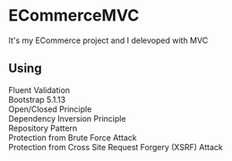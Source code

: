 # ECommerceMVC
It's my ECommerce project and I delevoped with MVC
## Using
Fluent Validation <br>
Bootstrap 5.1.13 <br>
Open/Closed Principle <br>
Dependency Inversion Principle <br> 
Repository Pattern <br> 
Protection from Brute Force Attack <br>
Protection from Cross Site Request Forgery (XSRF) Attack
